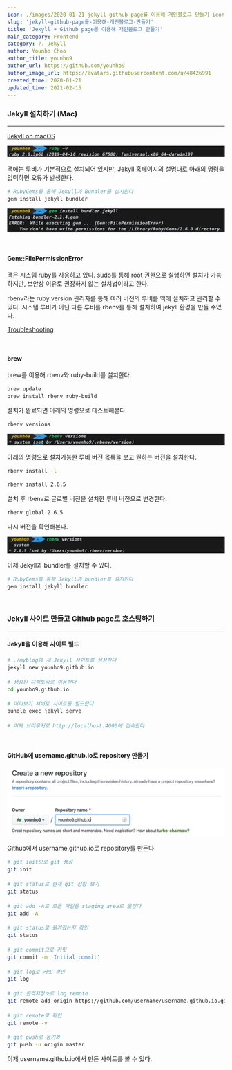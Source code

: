 ```yaml
---
icon: ./images/2020-01-21-jekyll-github-page를-이용해-개인블로그-만들기-icon-0.png
slug: 'jekyll-github-page를-이용해-개인블로그-만들기'
title: 'Jekyll + Github page를 이용해 개인블로그 만들기'
main_category: Frontend
category: 7. Jekyll
author: Younho Choo
author_title: younho9
author_url: https://github.com/younho9
author_image_url: https://avatars.githubusercontent.com/u/48426991
created_time: 2020-01-21
updated_time: 2021-02-15
---
```


### Jekyll 설치하기 (Mac)

---

[Jekyll on macOS](https://jekyllrb.com/docs/installation/macos/)

![2020-01-21-jekyll-github-page를-이용해-개인블로그-만들기-image-0](./images/2020-01-21-jekyll-github-page를-이용해-개인블로그-만들기-image-0.png)

맥에는 루비가 기본적으로 설치되어 있지만, Jekyll 홈페이지의 설명대로 아래의 명령을 입력하면 오류가 발생한다.

```bash
# RubyGems를 통해 Jekyll과 Bundler를 설치한다
gem install jekyll bundler
```

![2020-01-21-jekyll-github-page를-이용해-개인블로그-만들기-image-1](./images/2020-01-21-jekyll-github-page를-이용해-개인블로그-만들기-image-1.png)

<br />

#### Gem::FilePermissionError

맥은 시스템 ruby를 사용하고 있다. sudo를 통해 root 권한으로 실행하면 설치가 가능하지만, 보안상 이유로 권장하지 않는 설치법이라고 한다.

rbenv라는 ruby version 관리자를 통해 여러 버전의 루비를 맥에 설치하고 관리할 수있다. 시스템 루비가 아닌 다른 루비를 rbenv를 통해 설치하여 jekyll 환경을 만들 수있다.

[Troubleshooting](https://jekyllrb.com/docs/troubleshooting/)

<br />

#### brew

brew를 이용해 rbenv와 ruby-build를 설치한다.

```bash
brew update
brew install rbenv ruby-build
```

설치가 완료되면 아래의 명령으로 테스트해본다.

```bash
rbenv versions
```

![2020-01-21-jekyll-github-page를-이용해-개인블로그-만들기-image-2](./images/2020-01-21-jekyll-github-page를-이용해-개인블로그-만들기-image-2.png)

아래의 명령으로 설치가능한 루비 버전 목록을 보고 원하는 버전을 설치한다.

```bash
rbenv install -l
```

```bash
rbenv install 2.6.5
```

설치 후 rbenv로 글로벌 버전을 설치한 루비 버전으로 변경한다.

```bash
rbenv global 2.6.5
```

다시 버전을 확인해본다.

![2020-01-21-jekyll-github-page를-이용해-개인블로그-만들기-image-3](./images/2020-01-21-jekyll-github-page를-이용해-개인블로그-만들기-image-3.png)

이제 Jekyll과 bundler를 설치할 수 있다.

```bash
# RubyGems를 통해 Jekyll과 bundler를 설치한다
gem install jekyll bundler
```

<br />

### Jekyll 사이트 만들고 Github page로 호스팅하기

---

#### Jekyll을 이용해 사이트 빌드

```bash
# ./myblog에 새 Jekyll 사이트를 생성한다
jekyll new younho9.github.io

# 생성된 디렉토리로 이동한다
cd younho9.github.io

# 미리보기 서버로 사이트를 빌드한다
bundle exec jekyll serve

# 이제 브라우저로 http://localhost:4000에 접속한다
```

<br />

#### GitHub에 username.github.io로 repository 만들기

![2020-01-21-jekyll-github-page를-이용해-개인블로그-만들기-image-4](./images/2020-01-21-jekyll-github-page를-이용해-개인블로그-만들기-image-4.png)

Github에서 username.github.io로 repository를 만든다

```bash
# git init으로 git 생성
git init

# git status로 현재 git 상황 보기
git status

# git add -A로 모든 파일을 staging area로 옮긴다
git add -A

# git status로 옮겨졌는지 확인
git status

# git commit으로 커밋
git commit -m 'Initial commit'

# git log로 커밋 확인
git log

# git 원격저장소로 log remote
git remote add origin https://github.com/username/username.github.io.git

# git remote로 확인
git remote -v

# git push로 동기화
git push -u origin master
```

이제 username.github.io에서 만든 사이트를 볼 수 있다.

<br />
